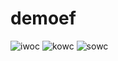 # demoef
![iwoc](https://user-images.githubusercontent.com/108119109/219053014-7a59afab-a1f1-48c1-ad78-0d2fb6d5e66d.png)
![kowc](https://user-images.githubusercontent.com/108119109/219053033-760320a0-ab33-435c-8bf2-544ceb50faf4.jpg)
![sowc](https://user-images.githubusercontent.com/108119109/219053046-3b32c2d0-41d7-4d1f-990f-3cd61f74bfad.png)
